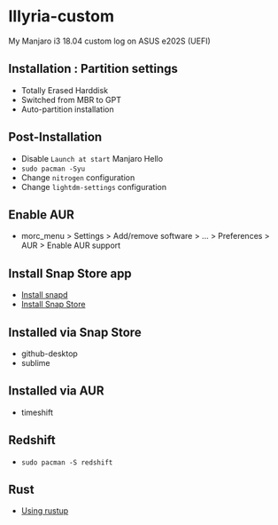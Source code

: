# Illyria-custom
My Manjaro i3 18.04 custom log on ASUS e202S (UEFI)

## Installation : Partition settings
- Totally Erased Harddisk
- Switched from MBR to GPT
- Auto-partition installation

## Post-Installation
- Disable `Launch at start` Manjaro Hello
- `sudo pacman -Syu`
- Change `nitrogen` configuration
- Change `lightdm-settings` configuration

## Enable AUR
- morc_menu > Settings > Add/remove software > ... > Preferences > AUR > Enable AUR support

## Install Snap Store app
- [Install snapd](https://docs.snapcraft.io/installing-snap-on-manjaro-linux)
- [Install Snap Store](https://docs.snapcraft.io/installing-snap-store-app)

## Installed via Snap Store
- github-desktop
- sublime

## Installed via AUR
- timeshift

## Redshift
- `sudo pacman -S redshift`

## Rust
- [Using rustup](https://www.rust-lang.org/tools/install)
